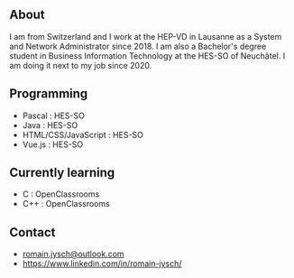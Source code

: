 ## About

I am from Switzerland and I work at the HEP-VD in Lausanne as a System and Network Administrator since 2018. I am also a Bachelor's degree student in Business Information Technology at the HES-SO of Neuchâtel. I am doing it next to my job since 2020.



## Programming

- Pascal : HES-SO
- Java : HES-SO
- HTML/CSS/JavaScript : HES-SO
- Vue.js : HES-SO



## Currently learning

- C : OpenClassrooms
- C++ : OpenClassrooms



## Contact

- romain.jysch@outlook.com
- https://www.linkedin.com/in/romain-jysch/
